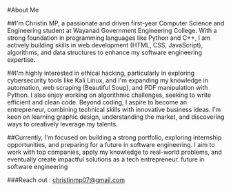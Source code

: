 #About Me

##I'm Christin MP, a passionate and driven first-year Computer Science and Engineering student at Wayanad Government Engineering College. With a strong foundation in programming languages like Python and C++, I am actively building skills in web development (HTML, CSS, JavaScript), algorithms, and data structures to enhance my software engineering expertise.

##I'm highly interested in ethical hacking, particularly in exploring cybersecurity tools like Kali Linux, and I'm expanding my knowledge in automation, web scraping (Beautiful Soup), and PDF manipulation with Python. I also enjoy working on algorithmic challenges, seeking to write efficient and clean code.
Beyond coding, I aspire to become an entrepreneur, combining technical skills with innovative business ideas. I’m keen on learning graphic design, understanding the market, and discovering ways to creatively leverage my talents.

##Currently, I'm focused on building a strong portfolio, exploring internship opportunities, and preparing for a future in software engineering. I aim to work with top companies, apply my knowledge to real-world problems, and eventually create impactful solutions as a tech entrepreneur.
future in software engineering

###Reach out : christinmp07@gmail.com

<!--
**Chrizz-coder/Chrizz-coder** is a ✨ _special_ ✨ repository because its `README.md` (this file) appears on your GitHub profile.

Here are some ideas to get you started:

- 🔭 I’m currently working on ...
- 🌱 I’m currently learning ...
- 👯 I’m looking to collaborate on ...
- 🤔 I’m looking for help with ...
- 💬 Ask me about ...
- 📫 How to reach me: ...
- 😄 Pronouns: ...
- ⚡ Fun fact: ...
-->
